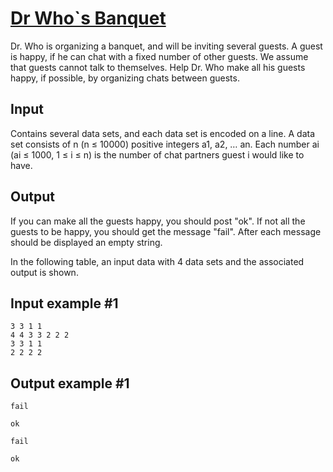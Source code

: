 # [Dr Who`s Banquet](https://www.e-olymp.com/en/contests/9571/problems/83974)
Dr. Who is organizing a banquet, and will be inviting several guests. A guest is happy, if he can chat with a fixed number of other guests. We assume that guests cannot talk to themselves. Help Dr. Who make all his guests happy, if possible, by organizing chats between guests.

## Input
Contains several data sets, and each data set is encoded on a line. A data set consists of n (n ≤ 10000) positive integers a1, a2, … an. Each number ai (ai ≤ 1000, 1 ≤ i ≤ n) is the number of chat partners guest i would like to have.

## Output
If you can make all the guests happy, you should post "ok". If not all the guests to be happy, you should get the message "fail". After each message should be displayed an empty string.

In the following table, an input data with 4 data sets and the associated output is shown.

## Input example #1
```
3 3 1 1
4 4 3 3 2 2 2
3 3 1 1
2 2 2 2
```

## Output example #1
```
fail

ok

fail

ok

```
